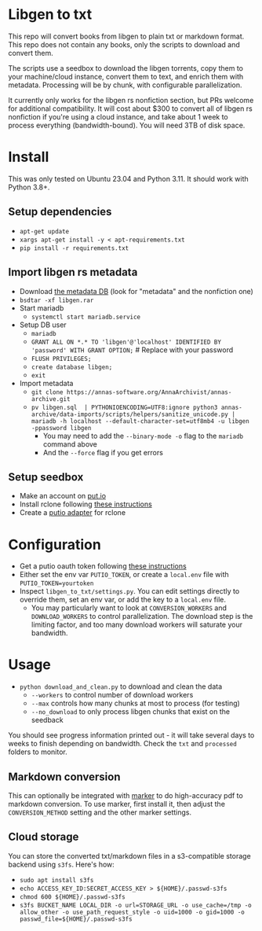 # Libgen to txt

This repo will convert books from libgen to plain txt or markdown format.  This repo does not contain any books, only the scripts to download and convert them.

The scripts use a seedbox to download the libgen torrents, copy them to your machine/cloud instance, convert them to text, and enrich them with metadata.  Processing will be by chunk, with configurable parallelization.

It currently only works for the libgen rs nonfiction section, but PRs welcome for additional compatibility.  It will cost about $300 to convert all of libgen rs nonfiction if you're using a cloud instance, and take about 1 week to process everything (bandwidth-bound).  You will need 3TB of disk space.

# Install

This was only tested on Ubuntu 23.04 and Python 3.11.  It should work with Python 3.8+.

## Setup dependencies

- `apt-get update`
- `xargs apt-get install -y < apt-requirements.txt`
- `pip install -r requirements.txt`

## Import libgen rs metadata

- Download [the metadata DB](https://annas-archive.org/datasets/libgen_rs) (look for "metadata" and the nonfiction one)
- `bsdtar -xf libgen.rar`
- Start mariadb
  - `systemctl start mariadb.service`
- Setup DB user
  - `mariadb`
  - `GRANT ALL ON *.* TO 'libgen'@'localhost' IDENTIFIED BY 'password' WITH GRANT OPTION;` # Replace with your password
  - `FLUSH PRIVILEGES;`
  - `create database libgen;`
  - `exit`
- Import metadata
  - `git clone https://annas-software.org/AnnaArchivist/annas-archive.git`
  - `pv libgen.sql  | PYTHONIOENCODING=UTF8:ignore python3 annas-archive/data-imports/scripts/helpers/sanitize_unicode.py | mariadb -h localhost --default-character-set=utf8mb4 -u libgen -ppassword libgen`
    - You may need to add the `--binary-mode -o` flag to the `mariadb` command above
    - And the `--force` flag if you get errors

## Setup seedbox

- Make an account on [put.io](https://put.io)
- Install rclone following [these instructions](https://rclone.org/install/)
- Create a [putio adapter](https://rclone.org/putio/) for rclone

# Configuration

- Get a putio oauth token following [these instructions](https://help.put.io/en/articles/5972538-how-to-get-an-oauth-token-from-put-io)
- Either set the env var `PUTIO_TOKEN`, or create a `local.env` file with `PUTIO_TOKEN=yourtoken`
- Inspect `libgen_to_txt/settings.py`.  You can edit settings directly to override them, set an env var, or add the key to a `local.env` file.
  - You may particularly want to look at `CONVERSION_WORKERS` and `DOWNLOAD_WORKERS` to control parallelization.  The download step is the limiting factor, and too many download workers will saturate your bandwidth.

# Usage

- `python download_and_clean.py` to download and clean the data
  - `--workers` to control number of download workers
  - `--max` controls how many chunks at most to process (for testing)
  - `--no_download` to only process libgen chunks that exist on the seedback

You should see progress information printed out - it will take several days to weeks to finish depending on bandwidth.  Check the `txt` and `processed` folders to monitor.

## Markdown conversion

This can optionally be integrated with [marker](https://www.github.com/VikParuchuri/marker) to do high-accuracy pdf to markdown conversion.  To use marker, first install it, then adjust the `CONVERSION_METHOD` setting and the other marker settings.

## Cloud storage

You can store the converted txt/markdown files in a s3-compatible storage backend using `s3fs`.  Here's how:

- `sudo apt install s3fs`
- `echo ACCESS_KEY_ID:SECRET_ACCESS_KEY > ${HOME}/.passwd-s3fs`
- `chmod 600 ${HOME}/.passwd-s3fs`
- `s3fs BUCKET_NAME LOCAL_DIR -o url=STORAGE_URL -o use_cache=/tmp -o allow_other -o use_path_request_style -o uid=1000 -o gid=1000 -o passwd_file=${HOME}/.passwd-s3fs`